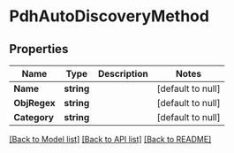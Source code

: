 # PdhAutoDiscoveryMethod

## Properties
Name | Type | Description | Notes
------------ | ------------- | ------------- | -------------
**Name** | **string** |  | [default to null]
**ObjRegex** | **string** |  | [default to null]
**Category** | **string** |  | [default to null]

[[Back to Model list]](../README.md#documentation-for-models) [[Back to API list]](../README.md#documentation-for-api-endpoints) [[Back to README]](../README.md)


